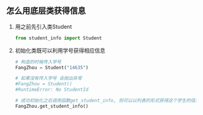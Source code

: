 ## 怎么用底层类获得信息

1. 用之前先引入类Student

    ~~~python
    from student_info import Student
    ~~~



2. 初始化类既可以利用学号获得相应信息

   ~~~python
   # 构造的时候传入学号
   FangZhou = Student("14635")
   
   # 如果没有传入学号 会抛出异常
   #FangZhou = Student()
   #RuntimeError: No StudentId
   
   # 成功初始化之后调用函数get_student_info, 则可以以列表的形式获得这个学生的信息, 如果没找的则返回[]
   FangZhou.get_student_info()
   ~~~


